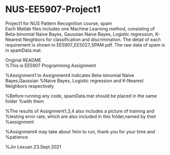 # NUS-EE5907-Project1
Project1 for NUS Pattern Recognition course, spam  
Each Matlab files includes one Machine Learning method, consisting of Beta-binomial Naive Bayes, Gaussian Naive Bayes, Logistic regression, K-Nearest Neighbors for classification and discrimination. The detail of each requirement is shown in EE5907_EE5027_SPAM.pdf.
The raw data of spam is in spamData.mat.  

Original README  
%This is EE5907 Programming Assignment

%Assignment1 to Assignment4 indicates Beta-binomial Naive Bayes,Gaussian
%Naive Bayes, Logistic regression and K-Nearest Neighbors respectively

%Before running any code, spamData.mat should be placed in the same folder
%with them

%The results of Assignment1,3,4 also includes a picture of training and
%testing error rate, which are also included in this folder,named by their
%assignment

%Assignment4 may take about 1min to run, thank you for your time and
%patience

%Jin Lexuan 23.Sept.2021
